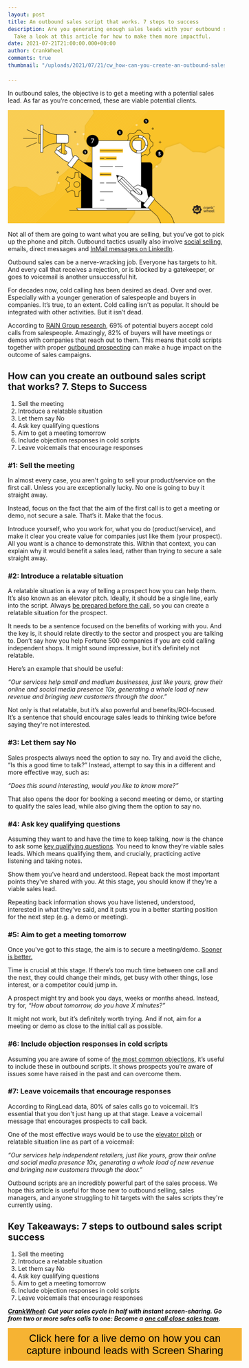 ```yaml
---
layout: post
title: An outbound sales script that works. 7 steps to success
description: Are you generating enough sales leads with your outbound sales calls?
  Take a look at this article for how to make them more impactful.
date: 2021-07-21T21:00:00.000+00:00
author: CrankWheel
comments: true
thumbnail: "/uploads/2021/07/21/cw_how-can-you-create-an-outbound-sales-script-that-works-7-steps-to-success.png"

---
```

In outbound sales, the objective is to get a meeting with a potential sales lead. As far as you’re concerned, these are viable potential clients.

![](/uploads/2021/07/21/cw_how-can-you-create-an-outbound-sales-script-that-works-7-steps-to-success.png)

Not all of them are going to want what you are selling, but you’ve got to pick up the phone and pitch. Outbound tactics usually also involve [social selling](https://crankwheel.com/updated-sales-playbook-for-social-selling/), emails, direct messages and [InMail messages on LinkedIn](https://crankwheel.com/linkedin-sales-insights-how-it-can-help-sales-teams/).

Outbound sales can be a nerve-wracking job. Everyone has targets to hit. And every call that receives a rejection, or is blocked by a gatekeeper, or goes to voicemail is another unsuccessful hit.

For decades now, cold calling has been desired as dead. Over and over. Especially with a younger generation of salespeople and buyers in companies. It’s true, to an extent. Cold calling isn't as popular. It should be integrated with other activities. But it isn’t dead.

According to [RAIN Group research](https://www.rainsalestraining.com/blog/infographic-30-sales-prospecting-stats-and-what-they-mean-for-sellers), 69% of potential buyers accept cold calls from salespeople. Amazingly, 82% of buyers will have meetings or demos with companies that reach out to them. This means that cold scripts together with proper [outbound prospecting](https://www.bonjoro.com/blog/post/how-to-make-the-most-out-of-your-outbound-prospecting) can make a huge impact on the outcome of sales campaigns.

## How can you create an outbound sales script that works? 7. Steps to Success

1. Sell the meeting
2. Introduce a relatable situation
3. Let them say No
4. Ask key qualifying questions
5. Aim to get a meeting tomorrow
6. Include objection responses in cold scripts
7. Leave voicemails that encourage responses

### #1: Sell the meeting

In almost every case, you aren't going to sell your product/service on the first call. Unless you are exceptionally lucky. No one is going to buy it straight away.

Instead, focus on the fact that the aim of the first call is to get a meeting or demo, not secure a sale. That’s it. Make that the focus.

Introduce yourself, who you work for, what you do (product/service), and make it clear you create value for companies just like them (your prospect). All you want is a chance to demonstrate this. Within that context, you can explain why it would benefit a sales lead, rather than trying to secure a sale straight away.

### #2: Introduce a relatable situation

A relatable situation is a way of telling a prospect how you can help them. It’s also known as an elevator pitch. Ideally, it should be a single line, early into the script. Always [be prepared before the call](https://crankwheel.com/are-you-ready-for-every-sales-call-a-simple-guide-to-planning-and-research/), so you can create a relatable situation for the prospect.

It needs to be a sentence focused on the benefits of working with you. And the key is, it should relate directly to the sector and prospect you are talking to. Don’t say how you help Fortune 500 companies if you are cold calling independent shops. It might sound impressive, but it’s definitely not relatable.

Here’s an example that should be useful:

_“Our services help small and medium businesses, just like yours, grow their online and social media presence 10x, generating a whole load of new revenue and bringing new customers through the door.”_

Not only is that relatable, but it’s also powerful and benefits/ROI-focused. It’s a sentence that should encourage sales leads to thinking twice before saying they're not interested.

### #3: Let them say No

Sales prospects always need the option to say no. Try and avoid the cliche, “Is this a good time to talk?” Instead, attempt to say this in a different and more effective way, such as:

_“Does this sound interesting, would you like to know more?”_

That also opens the door for booking a second meeting or demo, or starting to qualify the sales lead, while also giving them the option to say no.

### #4: Ask key qualifying questions

Assuming they want to and have the time to keep talking, now is the chance to ask some [key qualifying questions](https://crankwheel.com/17-questions-to-ask-during-the-qualifying-process/). You need to know they're viable sales leads. Which means qualifying them, and crucially, practicing active listening and taking notes.

Show them you’ve heard and understood. Repeat back the most important points they've shared with you. At this stage, you should know if they're a viable sales lead.

Repeating back information shows you have listened, understood, interested in what they’ve said, and it puts you in a better starting position for the next step (e.g. a demo or meeting).

### #5: Aim to get a meeting tomorrow

Once you've got to this stage, the aim is to secure a meeting/demo. [Sooner is better.](https://crankwheel.com/how-to-massively-increase-the-chance-of-qualifying-sales-leads/)

Time is crucial at this stage. If there’s too much time between one call and the next, they could change their minds, get busy with other things, lose interest, or a competitor could jump in.

A prospect might try and book you days, weeks or months ahead. Instead, try for, _“How about tomorrow, do you have X minutes?”_

It might not work, but it’s definitely worth trying. And if not, aim for a meeting or demo as close to the initial call as possible.

### #6: Include objection responses in cold scripts

Assuming you are aware of some of [the most common objections](https://crankwheel.com/overcoming-objections-5-methods-you-need-to-know/), it’s useful to include these in outbound scripts. It shows prospects you’re aware of issues some have raised in the past and can overcome them.

### #7: Leave voicemails that encourage responses

According to RingLead data, 80% of sales calls go to voicemail. It’s essential that you don't just hang up at that stage. Leave a voicemail message that encourages prospects to call back.

One of the most effective ways would be to use the [elevator pitch](https://crankwheel.com/what-should-the-perfect-sales-pitch-include/) or relatable situation line as part of a voicemail:

_“Our services help independent retailers, just like yours, grow their online and social media presence 10x, generating a whole load of new revenue and bringing new customers through the door.”_

Outbound scripts are an incredibly powerful part of the sales process. We hope this article is useful for those new to outbound selling, sales managers, and anyone struggling to hit targets with the sales scripts they're currently using.

## Key Takeaways: 7 steps to outbound sales script success

1. Sell the meeting
2. Introduce a relatable situation
3. Let them say No
4. Ask key qualifying questions
5. Aim to get a meeting tomorrow
6. Include objection responses in cold scripts
7. Leave voicemails that encourage responses

[**_CrankWheel_**](https://crankwheel.com/)**_: Cut your sales cycle in half with instant screen-sharing. Go from two or more sales calls to one: Become a_** [**_one call close sales team_**](https://crankwheel.com/)**_._**

<style>  
.btn-signup {  
padding-top: 11px !important;  
border-radius: 0px !important;  
background-color: #f6b333;  
text-align: center;  
padding: 10px 20px !important;  
border: 0px !important;  
width: 100%;  
margin-bottom: 20px;  
}  
.btn-signup a {  
color: black !important;  
font-family: 'Titillium Web', sans-serif;  
font-size: 24px !important;  
font-weight: normal !important;  
}  
</style>

<div class="btn-signup"><a style="cursor: pointer;" class="crankwheel-com-showu-launch-button">Click here for a live demo on how you can capture inbound leads with Screen Sharing</a></div>